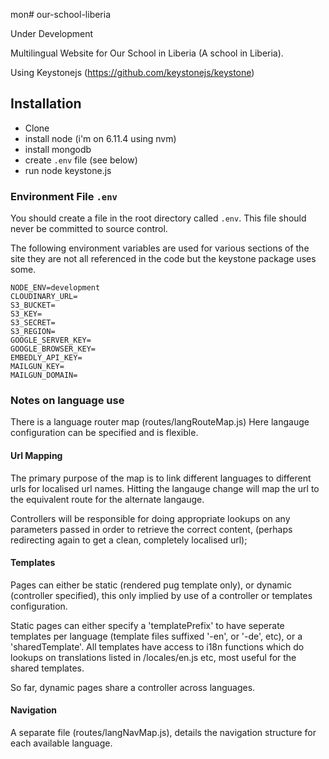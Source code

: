 mon# our-school-liberia

Under Development


Multilingual Website for Our School in Liberia (A school in Liberia).

Using Keystonejs (https://github.com/keystonejs/keystone)


## Installation 

* Clone
* install node (i'm on 6.11.4 using nvm)
* install mongodb
* create `.env` file (see below)
* run node keystone.js


### Environment File `.env` 

You should create a file in the root directory called `.env`.
This file should never be committed to source control.

The following environment variables are used for various sections of the site
they are not all referenced in the code but the keystone package uses some.
```
NODE_ENV=development
CLOUDINARY_URL=
S3_BUCKET=
S3_KEY=
S3_SECRET=
S3_REGION=
GOOGLE_SERVER_KEY=
GOOGLE_BROWSER_KEY=
EMBEDLY_API_KEY=
MAILGUN_KEY=
MAILGUN_DOMAIN=
```


### Notes on language use

There is a language router map (routes/langRouteMap.js) Here langauge configuration can be specified and is flexible.

#### Url Mapping

The primary purpose of the map is to link different languages to different urls for localised url names. Hitting the langauge change will map the url to the equivalent route for the alternate langauge.

Controllers will be responsible for doing appropriate lookups on any parameters passed in order to retrieve the correct content, (perhaps redirecting again to get a clean, completely localised url);


#### Templates

Pages can either be static (rendered pug template only), or dynamic (controller specified), this only implied by use of a controller or templates configuration.

Static pages can either specify a 'templatePrefix' to have seperate templates per language (template files suffixed '-en', or '-de', etc), or a 'sharedTemplate'. All templates have access to i18n functions which do lookups on translations listed in /locales/en.js etc, most useful for the shared templates.

So far, dynamic pages share a controller across languages.  


#### Navigation

A separate file (routes/langNavMap.js), details the navigation structure for each available language.




